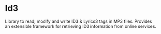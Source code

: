 # Id3
Library to read, modify and write ID3 &amp; Lyrics3 tags in MP3 files.  Provides an extensible framework for retrieving ID3 information from online services.
